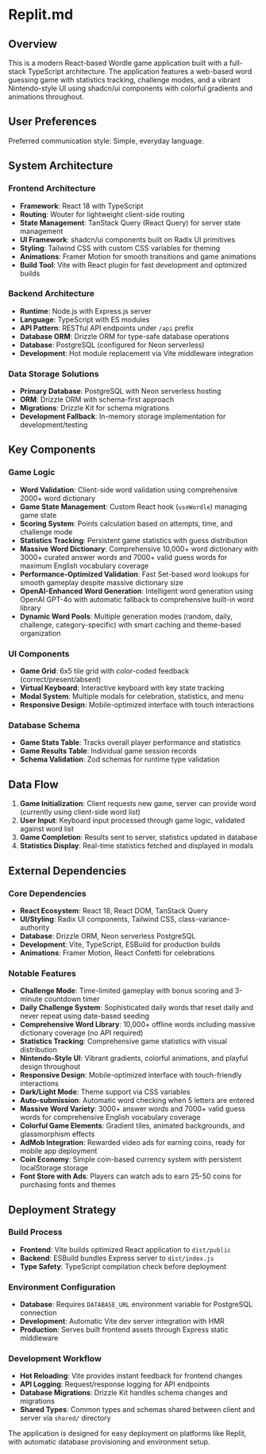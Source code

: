 # Replit.md

## Overview

This is a modern React-based Wordle game application built with a full-stack TypeScript architecture. The application features a web-based word guessing game with statistics tracking, challenge modes, and a vibrant Nintendo-style UI using shadcn/ui components with colorful gradients and animations throughout.

## User Preferences

Preferred communication style: Simple, everyday language.

## System Architecture

### Frontend Architecture
- **Framework**: React 18 with TypeScript
- **Routing**: Wouter for lightweight client-side routing
- **State Management**: TanStack Query (React Query) for server state management
- **UI Framework**: shadcn/ui components built on Radix UI primitives
- **Styling**: Tailwind CSS with custom CSS variables for theming
- **Animations**: Framer Motion for smooth transitions and game animations
- **Build Tool**: Vite with React plugin for fast development and optimized builds

### Backend Architecture
- **Runtime**: Node.js with Express.js server
- **Language**: TypeScript with ES modules
- **API Pattern**: RESTful API endpoints under `/api` prefix
- **Database ORM**: Drizzle ORM for type-safe database operations
- **Database**: PostgreSQL (configured for Neon serverless)
- **Development**: Hot module replacement via Vite middleware integration

### Data Storage Solutions
- **Primary Database**: PostgreSQL with Neon serverless hosting
- **ORM**: Drizzle ORM with schema-first approach
- **Migrations**: Drizzle Kit for schema migrations
- **Development Fallback**: In-memory storage implementation for development/testing

## Key Components

### Game Logic
- **Word Validation**: Client-side word validation using comprehensive 2000+ word dictionary
- **Game State Management**: Custom React hook (`useWordle`) managing game state
- **Scoring System**: Points calculation based on attempts, time, and challenge mode
- **Statistics Tracking**: Persistent game statistics with guess distribution
- **Massive Word Dictionary**: Comprehensive 10,000+ word dictionary with 3000+ curated answer words and 7000+ valid guess words for maximum English vocabulary coverage
- **Performance-Optimized Validation**: Fast Set-based word lookups for smooth gameplay despite massive dictionary size
- **OpenAI-Enhanced Word Generation**: Intelligent word generation using OpenAI GPT-4o with automatic fallback to comprehensive built-in word library
- **Dynamic Word Pools**: Multiple generation modes (random, daily, challenge, category-specific) with smart caching and theme-based organization

### UI Components
- **Game Grid**: 6x5 tile grid with color-coded feedback (correct/present/absent)
- **Virtual Keyboard**: Interactive keyboard with key state tracking
- **Modal System**: Multiple modals for celebration, statistics, and menu
- **Responsive Design**: Mobile-optimized interface with touch interactions

### Database Schema
- **Game Stats Table**: Tracks overall player performance and statistics
- **Game Results Table**: Individual game session records
- **Schema Validation**: Zod schemas for runtime type validation

## Data Flow

1. **Game Initialization**: Client requests new game, server can provide word (currently using client-side word list)
2. **User Input**: Keyboard input processed through game logic, validated against word list
3. **Game Completion**: Results sent to server, statistics updated in database
4. **Statistics Display**: Real-time statistics fetched and displayed in modals

## External Dependencies

### Core Dependencies
- **React Ecosystem**: React 18, React DOM, TanStack Query
- **UI/Styling**: Radix UI components, Tailwind CSS, class-variance-authority
- **Database**: Drizzle ORM, Neon serverless PostgreSQL
- **Development**: Vite, TypeScript, ESBuild for production builds
- **Animations**: Framer Motion, React Confetti for celebrations

### Notable Features
- **Challenge Mode**: Time-limited gameplay with bonus scoring and 3-minute countdown timer
- **Daily Challenge System**: Sophisticated daily words that reset daily and never repeat using date-based seeding
- **Comprehensive Word Library**: 10,000+ offline words including massive dictionary coverage (no API required)
- **Statistics Tracking**: Comprehensive game statistics with visual distribution
- **Nintendo-Style UI**: Vibrant gradients, colorful animations, and playful design throughout
- **Responsive Design**: Mobile-optimized interface with touch-friendly interactions
- **Dark/Light Mode**: Theme support via CSS variables
- **Auto-submission**: Automatic word checking when 5 letters are entered
- **Massive Word Variety**: 3000+ answer words and 7000+ valid guess words for comprehensive English vocabulary coverage
- **Colorful Game Elements**: Gradient tiles, animated backgrounds, and glassmorphism effects
- **AdMob Integration**: Rewarded video ads for earning coins, ready for mobile app deployment
- **Coin Economy**: Simple coin-based currency system with persistent localStorage storage
- **Font Store with Ads**: Players can watch ads to earn 25-50 coins for purchasing fonts and themes

## Deployment Strategy

### Build Process
- **Frontend**: Vite builds optimized React application to `dist/public`
- **Backend**: ESBuild bundles Express server to `dist/index.js`
- **Type Safety**: TypeScript compilation check before deployment

### Environment Configuration
- **Database**: Requires `DATABASE_URL` environment variable for PostgreSQL connection
- **Development**: Automatic Vite dev server integration with HMR
- **Production**: Serves built frontend assets through Express static middleware

### Development Workflow
- **Hot Reloading**: Vite provides instant feedback for frontend changes
- **API Logging**: Request/response logging for API endpoints
- **Database Migrations**: Drizzle Kit handles schema changes and migrations
- **Shared Types**: Common types and schemas shared between client and server via `shared/` directory

The application is designed for easy deployment on platforms like Replit, with automatic database provisioning and environment setup.